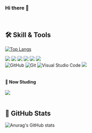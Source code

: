 ### Hi there 👋

<!--
**YoojeongKwon/YoojeongKwon** is a ✨ _special_ ✨ repository because its `README.md` (this file) appears on your GitHub profile.

Here are some ideas to get you started:

- 🔭 I’m currently working on ...
- 🌱 I’m currently learning ...
- 👯 I’m looking to collaborate on ...
- 🤔 I’m looking for help with ...
- 💬 Ask me about ...
- 📫 How to reach me: ...
- 😄 Pronouns: ...
- ⚡ Fun fact: ...
-->

<br />

## 🛠️ Skill & Tools 
  
[![Top Langs](https://github-readme-stats.vercel.app/api/top-langs/?username=YoojeongKwon&layout=compact)](https://github.com/YoojeongKwon/github-readme-stats)

<div>
 <img src="https://img.shields.io/badge/JavaScript-F7DF1E?style=flat-square&logo=JavaScript&logoColor=white"> 
 <img src="https://img.shields.io/badge/HTML5-E34F26?style=flat-square&logo=HTML5&logoColor=white"> 
 <img src="https://img.shields.io/badge/React-61DAFB?style=flat-square&logo=React&logoColor=white"> 
 <img src="https://img.shields.io/badge/CSS3-1572B6?style=flat-square&logo=CSS3&logoColor=white"> 
 <img src="https://img.shields.io/badge/Sass-CC6699?style=flat-square&logo=Sass&logoColor=white"> 
 <img src="https://img.shields.io/badge/styledcomponents-DB7093?style=flat-square&logo=styledcomponents&logoColor=white"> 
</div>
<div>
 <img alt="GitHub" src ="https://img.shields.io/badge/GitHub-181717.svg?&style=flat-square&logo=GitHub&logoColor=white"/> 
 <img alt="Git" src ="https://img.shields.io/badge/Git-F05032.svg?&style=flat-square&logo=Git&logoColor=white"/>
 <img alt="Visual Studio Code" src ="https://img.shields.io/badge/Visual Studio Code-007ACC.svg?&style=flat-square&logo=VisualStudioCode&logoColor=white"/> 
 <img src="https://img.shields.io/badge/Slack-4A154B?style=flat-square&logo=Slack&logoColor=white"> 
</div>

<br />

#### 🌱 Now Studing
<div>
  <img src="https://img.shields.io/badge/TypeScript-3178C6?style=flat-square&logo=TypeScript&logoColor=white"> 
</div>


<br />

## 🚀 GitHub Stats
![Anurag's GitHub stats](https://github-readme-stats.vercel.app/api?username=YoojeongKwon&show_icons=true&theme=transparent)
